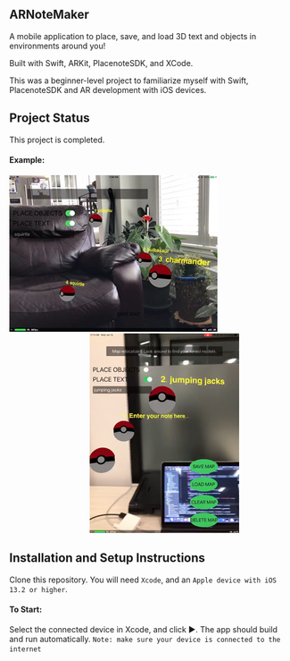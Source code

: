## ARNoteMaker

A mobile application to place, save, and load 3D text and objects in environments around you! 

Built with Swift, ARKit, PlacenoteSDK, and XCode.

This was a beginner-level project to familiarize myself with Swift, PlacenoteSDK and AR development with iOS devices.

## Project Status
This project is completed. 
#### Example:   
![alt text](https://github.com/jkaethee/ARNoteMaker/blob/master/94352286_243799876705865_5313636150227763200_n.jpg)
&emsp;&emsp;&emsp;&emsp;&emsp;&emsp;&emsp;&emsp;&emsp;&emsp;
![alt text](https://github.com/jkaethee/ARNoteMaker/blob/master/rsz_1rsz_screen_shot_2020-04-20_at_20713_pm.png)

## Installation and Setup Instructions

Clone this repository. You will need `Xcode`, and an `Apple device with iOS 13.2 or higher`.

#### To Start:

Select the connected device in Xcode, and click ▶️. The app should build and run automatically.
`Note: make sure your device is connected to the internet`
